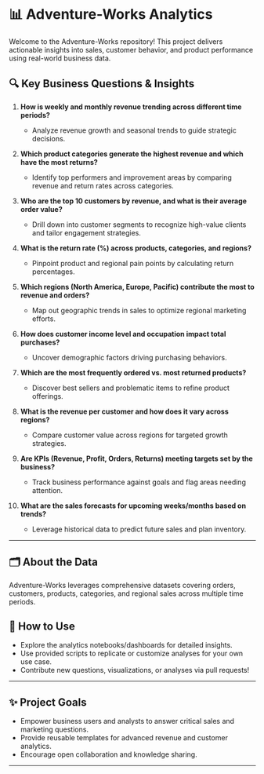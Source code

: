 # 📊 Adventure-Works Analytics

Welcome to the Adventure-Works repository! This project delivers actionable insights into sales, customer behavior, and product performance using real-world business data.

## 🔍 Key Business Questions & Insights

1. **How is weekly and monthly revenue trending across different time periods?**
   - Analyze revenue growth and seasonal trends to guide strategic decisions.

2. **Which product categories generate the highest revenue and which have the most returns?**
   - Identify top performers and improvement areas by comparing revenue and return rates across categories.

3. **Who are the top 10 customers by revenue, and what is their average order value?**
   - Drill down into customer segments to recognize high-value clients and tailor engagement strategies.

4. **What is the return rate (%) across products, categories, and regions?**
   - Pinpoint product and regional pain points by calculating return percentages.

5. **Which regions (North America, Europe, Pacific) contribute the most to revenue and orders?**
   - Map out geographic trends in sales to optimize regional marketing efforts.

6. **How does customer income level and occupation impact total purchases?**
   - Uncover demographic factors driving purchasing behaviors.

7. **Which are the most frequently ordered vs. most returned products?**
   - Discover best sellers and problematic items to refine product offerings.

8. **What is the revenue per customer and how does it vary across regions?**
   - Compare customer value across regions for targeted growth strategies.

9. **Are KPIs (Revenue, Profit, Orders, Returns) meeting targets set by the business?**
   - Track business performance against goals and flag areas needing attention.

10. **What are the sales forecasts for upcoming weeks/months based on trends?**
    - Leverage historical data to predict future sales and plan inventory.

---

## 🗂️ About the Data

Adventure-Works leverages comprehensive datasets covering orders, customers, products, categories, and regional sales across multiple time periods.

## 🚀 How to Use

- Explore the analytics notebooks/dashboards for detailed insights.
- Use provided scripts to replicate or customize analyses for your own use case.
- Contribute new questions, visualizations, or analyses via pull requests!

---

## ✨ Project Goals

- Empower business users and analysts to answer critical sales and marketing questions.
- Provide reusable templates for advanced revenue and customer analytics.
- Encourage open collaboration and knowledge sharing.

---



